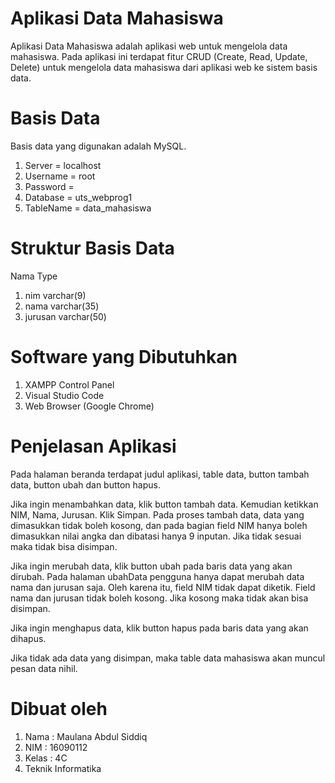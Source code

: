 # Aplikasi Data Mahasiswa

Aplikasi Data Mahasiswa adalah aplikasi web untuk mengelola data mahasiswa. Pada aplikasi ini terdapat fitur CRUD (Create, Read, Update, Delete) untuk mengelola data mahasiswa dari aplikasi web ke sistem basis data.

# Basis Data

Basis data yang digunakan adalah MySQL.
1. Server    = localhost
2. Username  = root
3. Password  = 
4. Database  = uts_webprog1
5. TableName = data_mahasiswa

# Struktur Basis Data

   Nama        Type
1. nim         varchar(9)
2. nama        varchar(35)
3. jurusan     varchar(50)

# Software yang Dibutuhkan

1. XAMPP Control Panel
2. Visual Studio Code
3. Web Browser (Google Chrome)

# Penjelasan Aplikasi

Pada halaman beranda terdapat judul aplikasi, table data, button tambah data, button ubah dan button hapus.

Jika ingin menambahkan data, klik button tambah data. Kemudian ketikkan NIM, Nama, Jurusan. Klik Simpan. Pada proses tambah data, data yang dimasukkan tidak boleh kosong, dan pada bagian field NIM hanya boleh dimasukkan nilai angka dan dibatasi hanya 9 inputan. Jika tidak sesuai maka tidak bisa disimpan.

Jika ingin merubah data, klik button ubah pada baris data yang akan dirubah. Pada halaman ubahData pengguna hanya dapat merubah data nama dan jurusan saja. Oleh karena itu, field NIM tidak dapat diketik. Field nama dan jurusan tidak boleh kosong. Jika kosong maka tidak akan bisa disimpan.

Jika ingin menghapus data, klik button hapus pada baris data yang akan dihapus.

Jika tidak ada data yang disimpan, maka table data mahasiswa akan muncul pesan data nihil.

# Dibuat oleh

1. Nama    : Maulana Abdul Siddiq
2. NIM     : 16090112
3. Kelas   : 4C
4. Teknik Informatika
